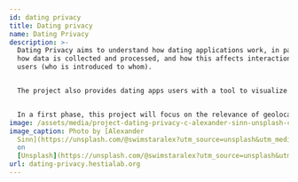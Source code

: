 ```yaml
---
id: dating privacy
title: Dating privacy
name: Dating Privacy
description: >-
  Dating Privacy aims to understand how dating applications work, in particular
  how data is collected and processed, and how this affects interactions between
  users (who is introduced to whom).


  The project also provides dating apps users with a tool to visualize and understand the dating apps data ecosystem and its exploitation.


  In a first phase, this project will focus on the relevance of geolocation data. 
image: /assets/media/project-dating-privacy-c-alexander-sinn-unsplash-c.jpeg
image_caption: Photo by [Alexander
  Sinn](https://unsplash.com/@swimstaralex?utm_source=unsplash&utm_medium=referral&utm_content=creditCopyText)
  on
  [Unsplash](https://unsplash.com/@swimstaralex?utm_source=unsplash&utm_medium=referral&utm_content=creditCopyText)
url: dating-privacy.hestialab.org
---
```

